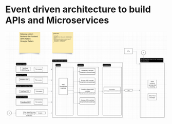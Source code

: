 # Event driven architecture to build APIs and Microservices

![EventDriven-API-Microservices-Architecture.png](images/EventDriven-API-Microservices-Architecture.png)
